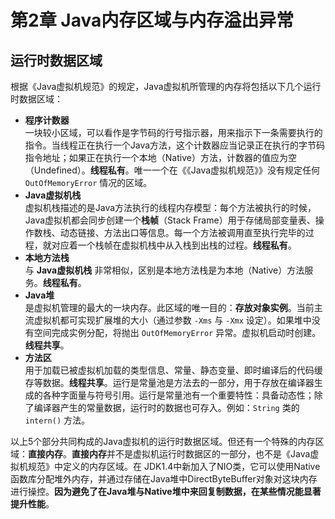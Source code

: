 # 第2章 Java内存区域与内存溢出异常

## 运行时数据区域
根据《Java虚拟机规范》的规定，Java虚拟机所管理的内存将包括以下几个运行时数据区域：
- **程序计数器**  
  一块较小区域，可以看作是字节码的行号指示器，用来指示下一条需要执行的指令。当线程正在执行一个Java方法，这个计数器应当记录正在执行的字节码指令地址；如果正在执行一个本地（Native）方法，计数器的值应为空（Undefined）。**线程私有**。唯一一个在《《Java虚拟机规范》》没有规定任何 `OutOfMemoryError` 情况的区域。
- **Java虚拟机栈**  
  虚拟机栈描述的是Java方法执行的线程内存模型：每个方法被执行的时候，Java虚拟机都会同步创建一个**栈帧**（Stack Frame）用于存储局部变量表、操作数栈、动态链接、方法出口等信息。每一个方法被调用直至执行完毕的过程，就对应着一个栈帧在虚拟机栈中从入栈到出栈的过程。**线程私有**。
- **本地方法栈**  
  与 **Java虚拟机栈** 非常相似，区别是本地方法栈是为本地（Native）方法服务。**线程私有**。
- **Java堆**  
  是虚拟机管理的最大的一块内存。此区域的唯一目的：**存放对象实例**。当前主流虚拟机都可实现扩展堆的大小（通过参数 `-Xms` 与 `-Xmx` 设定）。如果堆中没有空间完成实例分配，将抛出 `OutOfMemoryError` 异常。虚拟机启动时创建。**线程共享**。
- **方法区**  
  用于加载已被虚拟机加载的类型信息、常量、静态变量、即时编译后的代码缓存等数据。**线程共享**。运行是常量池是方法去的一部分，用于存放在编译器生成的各种字面量与符号引用。运行是常量池有一个重要特性：具备动态性；除了编译器产生的常量数据，运行时的数据也可存入。例如：`String` 类的 `intern()` 方法。

以上5个部分共同构成的Java虚拟机的运行时数据区域。但还有一个特殊的内存区域：**直接内存**。**直接内存**并不是虚拟机运行时数据区的一部分，也不是《Java虚拟机规范》中定义的内存区域。在 JDK1.4中新加入了NIO类，它可以使用Native函数库分配堆外内存，并通过存储在Java堆中DirectByteBuffer对象对这块内存进行操控。**因为避免了在Java堆与Native堆中来回复制数据，在某些情况能显著提升性能**。